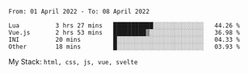 <!--START_SECTION:waka-->

```text
From: 01 April 2022 - To: 08 April 2022

Lua          3 hrs 27 mins   ███████████░░░░░░░░░░░░░░   44.26 %
Vue.js       2 hrs 53 mins   █████████▒░░░░░░░░░░░░░░░   36.98 %
INI          20 mins         █░░░░░░░░░░░░░░░░░░░░░░░░   04.33 %
Other        18 mins         █░░░░░░░░░░░░░░░░░░░░░░░░   03.93 %
```

<!--END_SECTION:waka-->
My Stack: `html, css, js, vue, svelte`
